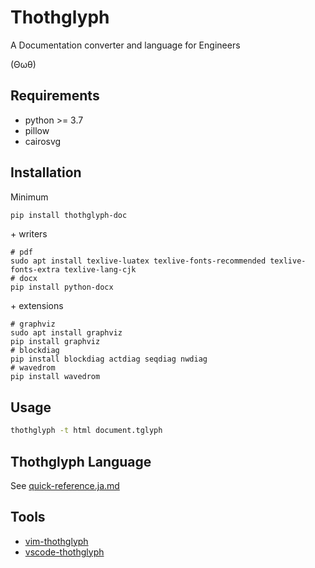 # Thothglyph

A Documentation converter and language for Engineers

(Θωθ)

## Requirements

* python >= 3.7
* pillow
* cairosvg

## Installation

Minimum

```sh
pip install thothglyph-doc
```

\+ writers

```
# pdf
sudo apt install texlive-luatex texlive-fonts-recommended texlive-fonts-extra texlive-lang-cjk
# docx
pip install python-docx
```

\+ extensions

```
# graphviz
sudo apt install graphviz
pip install graphviz
# blockdiag
pip install blockdiag actdiag seqdiag nwdiag
# wavedrom
pip install wavedrom
```

## Usage

```sh
thothglyph -t html document.tglyph
```

## Thothglyph Language

See [quick-reference.ja.md](https://github.com/nakandev/thothglyph-doc/blob/main/doc/language/quick-reference.ja.md)

## Tools

* [vim-thothglyph](https://github.com/nakandev/vim-thothglyph)
* [vscode-thothglyph](https://github.com/nakandev/vscode-thothglyph)
